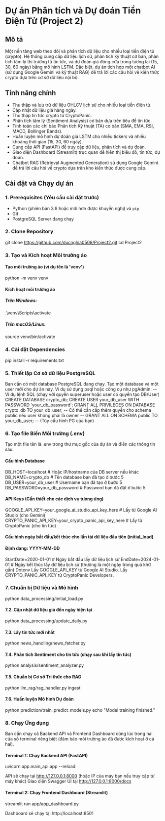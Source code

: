 # Dự án Phân tích và Dự đoán Tiền Điện Tử (Project 2)

## Mô tả

Một nền tảng web theo dõi và phân tích dữ liệu cho nhiều loại tiền điện tử (crypto). Hệ thống cung cấp dữ liệu lịch sử, phân tích kỹ thuật cơ bản, phân tích tâm lý thị trường từ tin tức, và dự đoán giá đóng cửa trong tương lai (15, 30, 60 ngày) bằng mô hình LSTM. Đặc biệt, dự án tích hợp một chatbot AI (sử dụng Google Gemini và kỹ thuật RAG) để trả lời các câu hỏi về kiến thức crypto dựa trên cơ sở dữ liệu nội bộ.

## Tính năng chính

*   Thu thập và lưu trữ dữ liệu OHLCV lịch sử cho nhiều loại tiền điện tử.
*   Cập nhật dữ liệu giá hàng ngày.
*   Thu thập tin tức crypto từ CryptoPanic.
*   Phân tích tâm lý (Sentiment Analysis) cơ bản dựa trên tiêu đề tin tức.
*   Tính toán các chỉ báo Phân tích Kỹ thuật (TA) cơ bản (SMA, EMA, RSI, MACD, Bollinger Bands).
*   Huấn luyện mô hình dự đoán giá LSTM cho nhiều tickers và nhiều khoảng thời gian (15, 30, 60 ngày).
*   Cung cấp API (FastAPI) để truy cập dữ liệu, phân tích và dự đoán.
*   Giao diện Dashboard (Streamlit) trực quan để hiển thị biểu đồ, tin tức, dự đoán.
*   Chatbot RAG (Retrieval Augmented Generation) sử dụng Google Gemini để trả lời câu hỏi về crypto dựa trên kho kiến thức được cung cấp.

## Cài đặt và Chạy dự án

### 1. Prerequisites (Yêu cầu cài đặt trước)

*   Python (phiên bản 3.9 hoặc mới hơn được khuyến nghị) và `pip`
*   Git
*   PostgreSQL Server đang chạy

### 2. Clone Repository


git clone https://github.com/ducnghia0509/Project2.git
cd Project2

### 3. Tạo và Kích hoạt Môi trường ảo
#### Tạo môi trường ảo (ví dụ tên là 'venv')
python -m venv venv

#### Kích hoạt môi trường ảo
##### Trên Windows:
.\venv\Scripts\activate
##### Trên macOS/Linux:
source venv/bin/activate

### 4. Cài đặt Dependencies
pip install -r requirements.txt

### 5. Thiết lập Cơ sở dữ liệu PostgreSQL
Bạn cần có một database PostgreSQL đang chạy. Tạo một database và một user mới cho dự án này. Ví dụ sử dụng psql hoặc công cụ như pgAdmin:
-- Ví dụ lệnh SQL (chạy với quyền superuser hoặc user có quyền tạo DB/User)
CREATE DATABASE crypto_db;
CREATE USER your_db_user WITH PASSWORD 'your_db_password';
GRANT ALL PRIVILEGES ON DATABASE crypto_db TO your_db_user;
-- Có thể cần cấp thêm quyền cho schema public nếu user không phải là owner
-- GRANT ALL ON SCHEMA public TO your_db_user; -- (Tùy cấu hình PG của bạn)

### 6. Tạo file Biến Môi trường (.env)
Tạo một file tên là .env trong thư mục gốc của dự án và điền các thông tin sau:
#### Cấu hình Database
DB_HOST=localhost        # Hoặc IP/hostname của DB server nếu khác
DB_NAME=crypto_db        # Tên database bạn đã tạo ở bước 5
DB_USER=your_db_user     # Username bạn đã tạo ở bước 5
DB_PASSWORD=your_db_password # Password bạn đã đặt ở bước 5

#### API Keys (Cần thiết cho các dịch vụ tương ứng)
GOOGLE_API_KEY=your_google_ai_studio_api_key_here # Lấy từ Google AI Studio (cho Gemini)
CRYPTO_PANIC_API_KEY=your_crypto_panic_api_key_here # Lấy từ CryptoPanic (cho tin tức)

#### Cấu hình ngày bắt đầu/kết thúc cho lần tải dữ liệu đầu tiên (initial_load)
#### Định dạng: YYYY-MM-DD
StartDate=2020-01-01   # Ngày bắt đầu lấy dữ liệu lịch sử
EndDate=2024-01-01     # Ngày kết thúc lấy dữ liệu lịch sử (thường là một ngày trong quá khứ gần)
Dotenv
Lấy GOOGLE_API_KEY từ Google AI Studio.
Lấy CRYPTO_PANIC_API_KEY từ CryptoPanic Developers.
### 7. Chuẩn bị Dữ liệu và Mô hình
python data_processing/initial_load.py

#### 7.2. Cập nhật dữ liệu giá đến ngày hiện tại
python data_processing/update_daily.py

#### 7.3. Lấy tin tức mới nhất
python news_handling/news_fetcher.py

#### 7.4. Phân tích Sentiment cho tin tức (chạy sau khi lấy tin tức)
python analysis/sentiment_analyzer.py

#### 7.5. Chuẩn bị Cơ sở Tri thức cho RAG
python llm_rag/rag_handler.py ingest

#### 7.6. Huấn luyện Mô hình Dự đoán
python prediction/train_predict_models.py
echo "Model training finished."

### 8. Chạy Ứng dụng
Bạn cần chạy cả Backend API và Frontend Dashboard cùng lúc trong hai cửa sổ terminal riêng biệt (đảm bảo môi trường ảo đã được kích hoạt ở cả hai).
#### Terminal 1: Chạy Backend API (FastAPI)
uvicorn app.main_api:app --reload

API sẽ chạy tại http://127.0.0.1:8000 (hoặc IP của máy bạn nếu truy cập từ máy khác)
Giao diện Swagger UI tại http://127.0.0.1:8000/docs

#### Terminal 2: Chạy Frontend Dashboard (Streamlit)
streamlit run app/app_dashboard.py
 
Dashboard sẽ chạy tại http://localhost:8501